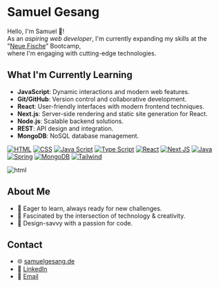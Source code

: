 # Samuel Gesang

Hello, I'm Samuel 👋!  
As an _aspiring web developer_, I'm currently expanding my skills at the "[Neue Fische](https://neuefische.de)" Bootcamp,  
where I'm engaging with cutting-edge technologies.


## What I'm Currently Learning
- **JavaScript**: Dynamic interactions and modern web features.
- **Git/GitHub**: Version control and collaborative development.
- **React**: User-friendly interfaces with modern frontend techniques.
- **Next.js**: Server-side rendering and static site generation for React.
- **Node.js**: Scalable backend solutions.
- **REST**: API design and integration.
- **MongoDB**: NoSQL database management.

[![HTML](https://skillicons.dev/icons?i=html)](#) [![CSS](https://skillicons.dev/icons?i=css)](#) [![Java Script](https://skillicons.dev/icons?i=js)](#) [![Type Script](https://skillicons.dev/icons?i=ts)](#) [![React](https://skillicons.dev/icons?i=react)](#) [![Next JS](https://skillicons.dev/icons?i=nextjs)](#) [![Java](https://skillicons.dev/icons?i=java)](#) [![Spring](https://skillicons.dev/icons?i=spring)](#) [![MongoDB](https://skillicons.dev/icons?i=mongodb)](#) [![Tailwind](https://skillicons.dev/icons?i=tailwind)](#)

<img src="https://skillicons.dev/icons?i=html" title="html" />



## About Me
- 🚀 Eager to learn, always ready for new challenges.
- 🎨 Fascinated by the intersection of technology & creativity.
- 💼 Design-savvy with a passion for code.

## Contact
- 🌐 [samuelgesang.de](https://samuelgesang.de)
- 🔗 [LinkedIn](https://www.linkedin.com/in/samuel-gesang/)
- 📧 [Email](mailto:sgesang@mailo.com)
